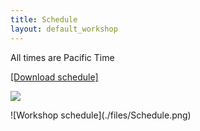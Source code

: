 ```yaml
---
title: Schedule
layout: default_workshop
---
```

All times are Pacific Time  <p><a href="https://github.com/SPIce-Team/spice-team.github.io/raw/master/files/Schedule.pdf">[Download schedule]</a></p>
<p align="cente"> <img src="./files/Schedule.png"> </p>
![Workshop schedule](./files/Schedule.png)




